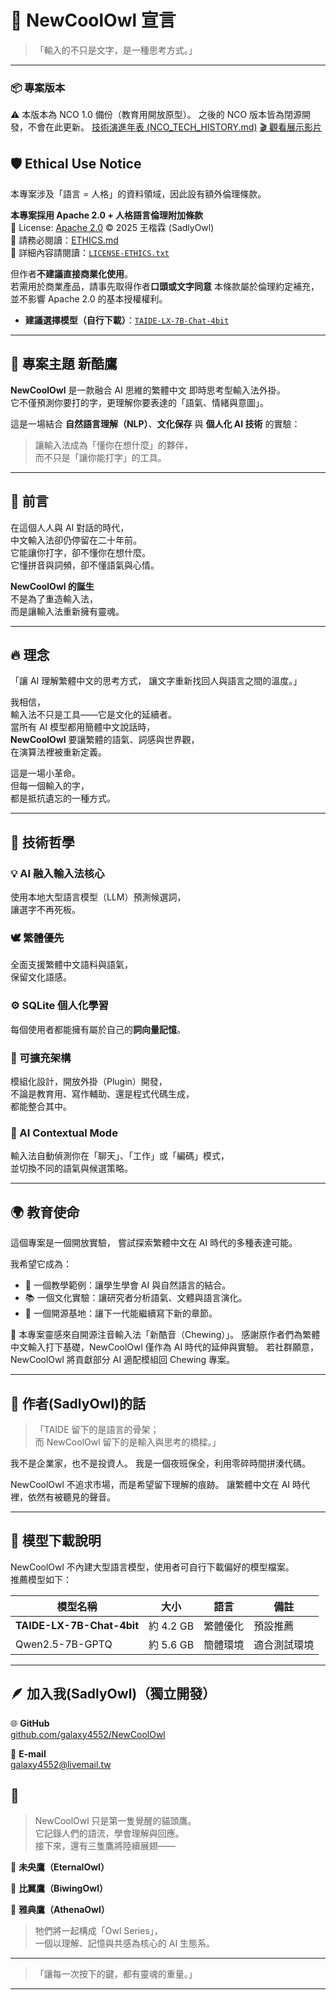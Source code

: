 # 🦉 NewCoolOwl 宣言  
> 「輸入的不只是文字，是一種思考方式。」

---

### 📦 專案版本
⚠️ 本版本為 NCO 1.0 備份（教育用開放原型）。
之後的 NCO 版本皆為閉源開發，不會在此更新。
[技術演進年表 (NCO_TECH_HISTORY.md)](./NCO_TECH_HISTORY.md)
[🎬 觀看展示影片](https://youtu.be/Ce2jA4riJEU)

## 🛡️ Ethical Use Notice
本專案涉及「語言 = 人格」的資料領域，因此設有額外倫理條款。

**本專案採用 Apache 2.0 + 人格語言倫理附加條款**  
📄 License: [Apache 2.0](./LICENSE) © 2025 王楷霖 (SadlyOwl)  
📄 請務必閱讀：[ETHICS.md](./ETHICS.md)  
📄 詳細內容請閱讀：[`LICENSE-ETHICS.txt`](./LICENSE-ETHICS.txt)  

但作者**不建議直接商業化使用**。  
若需用於商業產品，請事先取得作者**口頭或文字同意**
本條款屬於倫理約定補充，並不影響 Apache 2.0 的基本授權權利。

- **建議選擇模型（自行下載）**：[`TAIDE-LX-7B-Chat-4bit`](https://huggingface.co/taide/TAIDE-LX-7B-Chat-4bit)

---

## 🌌 專案主題 新酷鷹
**NewCoolOwl** 是一款融合 AI 思維的繁體中文 
即時思考型輸入法外掛。  
它不僅預測你要打的字，更理解你要表達的「語氣、情緒與意圖」。  

這是一場結合 **自然語言理解（NLP）**、**文化保存** 與 **個人化 AI 技術** 的實驗：  
> 讓輸入法成為「懂你在想什麼」的夥伴，  
> 而不只是「讓你能打字」的工具。  

---

## 🌙 前言
在這個人人與 AI 對話的時代，  
中文輸入法卻仍停留在二十年前。  
它能讓你打字，卻不懂你在想什麼。  
它懂拼音與詞頻，卻不懂語氣與心情。  

**NewCoolOwl 的誕生**  
不是為了重造輸入法，  
而是讓輸入法重新擁有靈魂。

---

## 🔥 理念
「讓 AI 理解繁體中文的思考方式，
讓文字重新找回人與語言之間的溫度。」

我相信，  
輸入法不只是工具——它是文化的延續者。  
當所有 AI 模型都用簡體中文說話時，  
**NewCoolOwl** 要讓繁體的語氣、詞感與世界觀，  
在演算法裡被重新定義。  

這是一場小革命。  
但每一個輸入的字，  
都是抵抗遺忘的一種方式。

---

## 🧠 技術哲學

### 💡 AI 融入輸入法核心
使用本地大型語言模型（LLM）預測候選詞，  
讓選字不再死板。

### 🕊 繁體優先
全面支援繁體中文語料與語氣，  
保留文化語感。

### ⚙️ SQLite 個人化學習
每個使用者都能擁有屬於自己的**詞向量記憶**。

### 🧩 可擴充架構
模組化設計，開放外掛（Plugin）開發，  
不論是教育用、寫作輔助、還是程式代碼生成，  
都能整合其中。

### 🧠 AI Contextual Mode
輸入法自動偵測你在「聊天」、「工作」或「編碼」模式，  
並切換不同的語氣與候選策略。

---

## 🌍 教育使命
這個專案是一個開放實驗，
嘗試探索繁體中文在 AI 時代的多種表達可能。

我希望它成為：
- 🧭 一個教學範例：讓學生學會 AI 與自然語言的結合。  
- 📚 一個文化實驗：讓研究者分析語氣、文體與語言演化。  
- 🧩 一個開源基地：讓下一代能繼續寫下新的章節。

🦉 本專案靈感來自開源注音輸入法「新酷音（Chewing）」。
感謝原作者們為繁體中文輸入打下基礎，NewCoolOwl 僅作為 AI 時代的延伸與實驗。
若社群願意，NewCoolOwl 將貢獻部分 AI 適配模組回 Chewing 專案。

---

## 💬 作者(SadlyOwl)的話
> 「TAIDE 留下的是語言的骨架；  
> 而 NewCoolOwl 留下的是輸入與思考的橋樑。」

我不是企業家，也不是投資人。
我是一個夜班保全，利用零碎時間拼湊代碼。

NewCoolOwl 不追求市場，而是希望留下理解的痕跡。
讓繁體中文在 AI 時代裡，依然有被聽見的聲音。

---

## 🧠 模型下載說明
NewCoolOwl 不內建大型語言模型，使用者可自行下載偏好的模型檔案。  
推薦模型如下：

| 模型名稱 | 大小 | 語言 | 備註 |
|-----------|-------|--------|------|
| **TAIDE-LX-7B-Chat-4bit** | 約 4.2 GB | 繁體優化 | 預設推薦 |
| Qwen2.5-7B-GPTQ | 約 5.6 GB | 簡體環境 | 適合測試環境 |

---

## 🪶 加入我(SadlyOwl)（獨立開發）

🌐 **GitHub**  
[github.com/galaxy4552/NewCoolOwl](https://github.com/galaxy4552/NewCoolOwl)

📧 **E-mail**  
[galaxy4552@livemail.tw](mailto:galaxy4552@livemail.tw)

## 🌌 

> NewCoolOwl 只是第一隻覺醒的貓頭鷹。  
> 它記錄人們的語流，學會理解與回應。  
> 接下來，還有三隻鷹將陸續展翅——

🦉 **未央鷹（EternalOwl）**   

🦉 **比翼鷹（BiwingOwl）**  

🦉 **雅典鷹（AthenaOwl）**   

> 牠們將一起構成「Owl Series」，  
> 一個以理解、記憶與共感為核心的 AI 生態系。
---

> 「讓每一次按下的鍵，都有靈魂的重量。」

---
